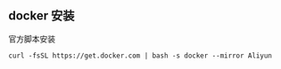 ## docker 安装

官方脚本安装

```shell
curl -fsSL https://get.docker.com | bash -s docker --mirror Aliyun
```
